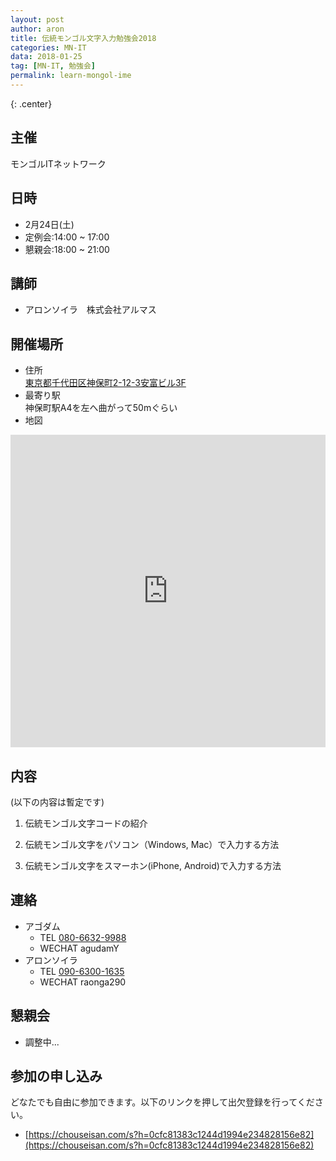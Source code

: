 ```yaml
---
layout: post
author: aron
title: 伝統モンゴル文字入力勉強会2018
categories: MN-IT
data: 2018-01-25
tag: [MN-IT, 勉強会]
permalink: learn-mongol-ime
---
```

{: .center}
<!-- ![adfadf]({{ site.baseurl }}/assets/mongolinput.jpg) -->
<!-- # MN-IT 2017年第三回定例会 -->
## 主催

モンゴルITネットワーク
## 日時

- 2月24日(土)
- 定例会:14:00 ~ 17:00
- 懇親会:18:00 ~ 21:00

## 講師

- アロンソイラ　株式会社アルマス

## 開催場所  
- 住所  
[東京都千代田区神保町2-12-3安富ビル3F](https://www.google.co.jp/maps?q=%E6%9D%B1%E4%BA%AC%E9%83%BD%E5%8D%83%E4%BB%A3%E7%94%B0%E5%8C%BA%E7%A5%9E%E4%BF%9D%E7%94%BA2-12-3%E5%AE%89%E5%AF%8C%E3%83%93%E3%83%AB3F&um=1&ie=UTF-8&sa=X&ved=0.1ahUKEwjNyLX85u7VAhXKrlQKHWsrAqYQ_AUICigB)
- 最寄り駅  
神保町駅A4を左へ曲がって50mぐらい
- 地図  
<iframe src="https://www.google.com/maps/embed?pb=!1m18!1m12!1m3!1d3240.204631462509!2d139.75470076525923!3d35.69658168019067!2m3!1f0!2f0!3f0!3m2!1i1024!2i768!4f13.1!3m3!1m2!1s0x60188c140ff3e479%3A0x6f4cc4a317675c33!2z44CSMTAxLTAwNTEg5p2x5Lqs6YO95Y2D5Luj55Sw5Yy656We55Sw56We5L-d55S677yS5LiB55uuIOWuieWvjOODk-ODqw!5e0!3m2!1sja!2sjp!4v1516865428788" width="100%" height="500px" frameborder="0" style="border:0" allowfullscreen></iframe>



## 内容

(以下の内容は暫定です)

1. 伝統モンゴル文字コードの紹介

1. 伝統モンゴル文字をパソコン（Windows, Mac）で入力する方法

1. 伝統モンゴル文字をスマーホン(iPhone, Android)で入力する方法


## 連絡

 - アゴダム 
    - TEL <a href="tel:08066329988‬">080-6632-9988‬</a>
    - WECHAT agudamY
 - アロンソイラ
    - TEL <a href="tel:09063001635">090-6300-1635</a> 
    - WECHAT raonga290



## 懇親会


- 調整中...

## 参加の申し込み

どなたでも自由に参加できます。以下のリンクを押して出欠登録を行ってください。

- [https://chouseisan.com/s?h=0cfc81383c1244d1994e234828156e82](https://chouseisan.com/s?h=0cfc81383c1244d1994e234828156e82)



